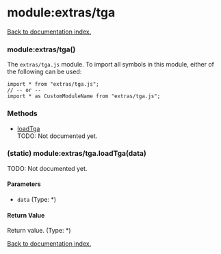 # module:extras/tga

[Back to documentation index.](index.md)

<a name='extras_tga'></a>
### module:extras/tga()

The <code>extras/tga.js</code> module.
To import all symbols in this module, either of the following can be used:

    import * from "extras/tga.js";
    // -- or --
    import * as CustomModuleName from "extras/tga.js";

### Methods

* [loadTga](#extras_tga.loadTga)<br>TODO: Not documented yet.

<a name='extras_tga.loadTga'></a>
### (static) module:extras/tga.loadTga(data)

TODO: Not documented yet.

#### Parameters

* `data` (Type: *)

#### Return Value

Return value. (Type: *)

[Back to documentation index.](index.md)
